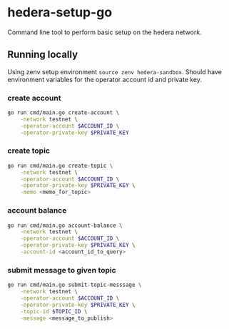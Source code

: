 # hedera-setup-go
Command line tool to perform basic setup on the hedera network.

## Running locally
Using zenv setup environment `source zenv hedera-sandbox`. Should have environment variables for the operator account id and private key.

### create account
```bash
go run cmd/main.go create-account \
    -network testnet \
    -operator-account $ACCOUNT_ID \
    -operator-private-key $PRIVATE_KEY
```

### create topic
```bash
go run cmd/main.go create-topic \
    -network testnet \
    -operator-account $ACCOUNT_ID \
    -operator-private-key $PRIVATE_KEY \
    -memo <memo_for_topic>
```

### account balance
```bash
go run cmd/main.go account-balance \
    -network testnet \
    -operator-account $ACCOUNT_ID \
    -operator-private-key $PRIVATE_KEY \
    -account-id <account_id_to_query>
```

### submit message to given topic
```bash
go run cmd/main.go submit-topic-messsage \
    -network testnet \
    -operator-account $ACCOUNT_ID \
    -operator-private-key $PRIVATE_KEY \
    -topic-id $TOPIC_ID \
    -message <message_to_publish>
```
